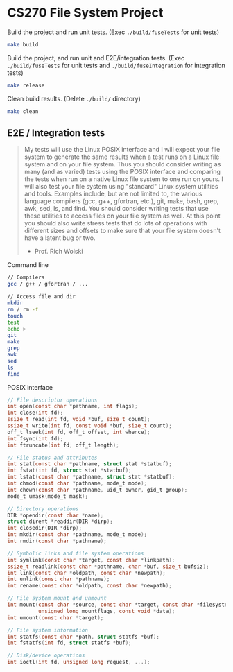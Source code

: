 # CS270 File System Project

Build the project and run unit tests. (Exec `./build/fuseTests` for unit tests)
```bash
make build
```

Build the project, and run unit and E2E/integration tests. (Exec `./build/fuseTests` for unit tests and `./build/fuseIntegration` for integration tests)
```bash
make release
```

Clean build results. (Delete `./build/` directory)
```bash
make clean
```

## E2E / Integration tests

> My tests will use the Linux POSIX interface and I will expect your file system to generate the same results when a test runs on a Linux file system and on your file system. Thus you should consider writing as many (and as varied) tests using the POSIX interface and comparing the tests when run on a native Linux file system to one run on yours.
> I will also test your file system using "standard" Linux system utilities and tools. Examples include, but are not limited to, the various language compilers (gcc, g++, gfortran, etc.), git, make, bash, grep, awk, sed, ls, and find. You should consider writing tests that use these utilities to access files on your file system as well. At this point you should also write stress tests that do lots of operations with different sizes and offsets to make sure that your file system doesn't have a latent bug or two.
> - Prof. Rich Wolski

Command line
```bash
// Compilers
gcc / g++ / gfortran / ...

// Access file and dir
mkdir
rm / rm -f
touch
test
echo >
git
make
grep
awk
sed
ls
find
```

POSIX interface
```c
// File descriptor operations
int open(const char *pathname, int flags);
int close(int fd);
ssize_t read(int fd, void *buf, size_t count);
ssize_t write(int fd, const void *buf, size_t count);
off_t lseek(int fd, off_t offset, int whence);
int fsync(int fd);
int ftruncate(int fd, off_t length);

// File status and attributes
int stat(const char *pathname, struct stat *statbuf);
int fstat(int fd, struct stat *statbuf);
int lstat(const char *pathname, struct stat *statbuf);
int chmod(const char *pathname, mode_t mode);
int chown(const char *pathname, uid_t owner, gid_t group);
mode_t umask(mode_t mask);

// Directory operations
DIR *opendir(const char *name);
struct dirent *readdir(DIR *dirp);
int closedir(DIR *dirp);
int mkdir(const char *pathname, mode_t mode);
int rmdir(const char *pathname);

// Symbolic links and file system operations
int symlink(const char *target, const char *linkpath);
ssize_t readlink(const char *pathname, char *buf, size_t bufsiz);
int link(const char *oldpath, const char *newpath);
int unlink(const char *pathname);
int rename(const char *oldpath, const char *newpath);

// File system mount and unmount
int mount(const char *source, const char *target, const char *filesystemtype,
          unsigned long mountflags, const void *data);
int umount(const char *target);

// File system information
int statfs(const char *path, struct statfs *buf);
int fstatfs(int fd, struct statfs *buf);

// Disk/device operations
int ioctl(int fd, unsigned long request, ...);
```
